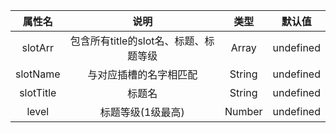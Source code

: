 |  属性名   |                 说明                  |  类型  |  默认值   |
| :-------: | :-----------------------------------: | :----: | :-------: |
|  slotArr  | 包含所有title的slot名、标题、标题等级 | Array  | undefined |
| slotName  |        与对应插槽的名字相匹配         | String | undefined |
| slotTitle |                标题名                 | String | undefined |
|   level   |           标题等级(1级最高)           | Number | undefined |

